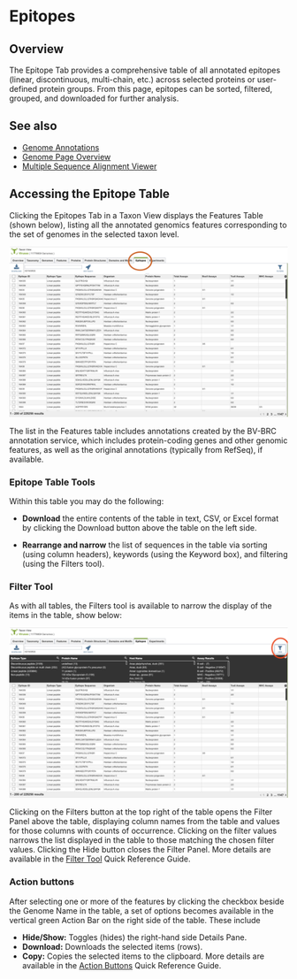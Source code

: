# Epitopes

## Overview
The Epitope Tab provides a comprehensive table of all annotated epitopes (linear, discontinuous, multi-chain, etc.) across selected proteins or user-defined protein groups. From this page, epitopes can be sorted, filtered, grouped, and downloaded for further analysis.

## See also
  * [Genome Annotations](/quick_references/organisms_taxon/genome_annotations)
  * [Genome Page Overview](/quick_references/organisms_gene/overview)
  * [Multiple Sequence Alignment Viewer](/quick_references/other/msa_viewer)

## Accessing the Epitope Table
Clicking the Epitopes Tab in a Taxon View displays the Features Table (shown below), listing all the annotated genomics features corresponding to the set of genomes in the selected taxon level.

![Epitope Table](../images/epitope_tab.png)

The list in the Features table includes annotations created by the BV-BRC annotation service, which includes protein-coding genes and other genomic features, as well as the original annotations (typically from RefSeq), if available. 

### Epitope Table Tools
Within this table you may do the following:

* **Download** the entire contents of the table in text, CSV, or Excel format by clicking the Download button above the table on the left side.

* **Rearrange and narrow** the list of sequences in the table via sorting (using column headers), keywords (using the Keyword box), and filtering (using the Filters tool).

### Filter Tool

As with all tables, the Filters tool is available to narrow the display of the items in the table, show below:
  
![Filter Panel](../images/epitope_filter_panel.png)

Clicking on the Filters button at the top right of the table opens the Filter Panel above the table, displaying column names from the table and values for those columns with counts of occurrence.  Clicking on the filter values narrows the list displayed in the table to those matching the chosen filter values.  Clicking the Hide button closes the Filter Panel. More details are available in the [Filter Tool](../other/filter_tool.html) Quick Reference Guide.

### Action buttons

After selecting one or more of the features by clicking the checkbox beside the Genome Name in the table, a set of options becomes available in the vertical green Action Bar on the right side of the table.  These include

* **Hide/Show:** Toggles (hides) the right-hand side Details Pane.
* **Download:**  Downloads the selected items (rows).
* **Copy:** Copies the selected items to the clipboard.
More details are available in the [Action Buttons](/quick_references/action_bar) Quick Reference Guide.
